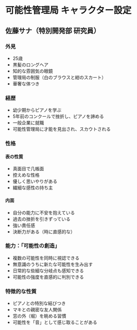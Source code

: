 # 可能性管理局 キャラクター設定

## 佐藤サナ（特別開発部 研究員）

### 外見
- 25歳
- 黒髪のロングヘア
- 知的な雰囲気の眼鏡
- 管理局の制服（白のブラウスと紺のスカート）
- 華奢な体つき

### 経歴
- 幼少期からピアノを学ぶ
- 5年前のコンクールで挫折し、ピアノを諦める
- 一般企業に就職
- 可能性管理局に才能を見出され、スカウトされる

### 性格
#### 表の性質
- 真面目で几帳面
- 控えめな性格
- 優しく思いやりがある
- 繊細な感性の持ち主

#### 内面
- 自分の能力に不安を抱えている
- 過去の挫折を引きずっている
- 強い責任感
- 決断力がある（時に直感的な）

### 能力：「可能性の創造」
- 複数の可能性を同時に視認できる
- 無意識のうちに新たな可能性を生み出す
- 日常的な些細な分岐点も感知できる
- 可能性の強度を直感的に判別できる

### 特徴的な性質
- ピアノとの特別な結びつき
- マキとの親密な友人関係
- 窓の外（堀）を眺める習慣
- 可能性を「音」として感じ取ることがある

